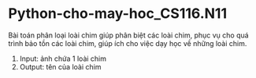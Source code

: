 # Python-cho-may-hoc_CS116.N11
Bài toán phân loại loài chim giúp phân biệt các loài chim, phục vụ cho quá trình bảo tồn các loài chim, giúp ích cho việc dạy học về những loài chim.
1. Input: ảnh chứa 1 loài chim
2. Output: tên của loài chim

